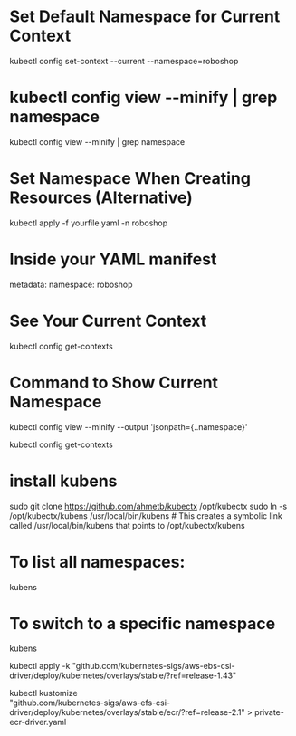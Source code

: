 # Set Default Namespace for Current Context
kubectl config set-context --current --namespace=roboshop

# kubectl config view --minify | grep namespace
kubectl config view --minify | grep namespace

# Set Namespace When Creating Resources (Alternative)
kubectl apply -f yourfile.yaml -n roboshop

# Inside your YAML manifest
metadata:
  namespace: roboshop

# See Your Current Context
kubectl config get-contexts

# Command to Show Current Namespace

kubectl config view --minify --output 'jsonpath={..namespace}'

kubectl config get-contexts

# install kubens
sudo git clone https://github.com/ahmetb/kubectx /opt/kubectx
sudo ln -s /opt/kubectx/kubens /usr/local/bin/kubens # This creates a symbolic link called /usr/local/bin/kubens that points to /opt/kubectx/kubens


# To list all namespaces:
kubens

# To switch to a specific namespace
kubens <namespace-name>


kubectl apply -k "github.com/kubernetes-sigs/aws-ebs-csi-driver/deploy/kubernetes/overlays/stable/?ref=release-1.43"

kubectl kustomize \
    "github.com/kubernetes-sigs/aws-efs-csi-driver/deploy/kubernetes/overlays/stable/ecr/?ref=release-2.1" > private-ecr-driver.yaml
